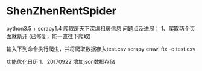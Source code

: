 # ShenZhenRentSpider
python3.5 + scrapy1.4 爬取房天下深圳租房信息
问题点及进展：
1、爬取两个页面就断开 (已修复，能一直往下爬取)

输入下列命令执行爬虫，并将爬取数据存入test.csv
scrapy crawl ftx -o test.csv

功能优化日历
1、20170922 增加json数据存储



